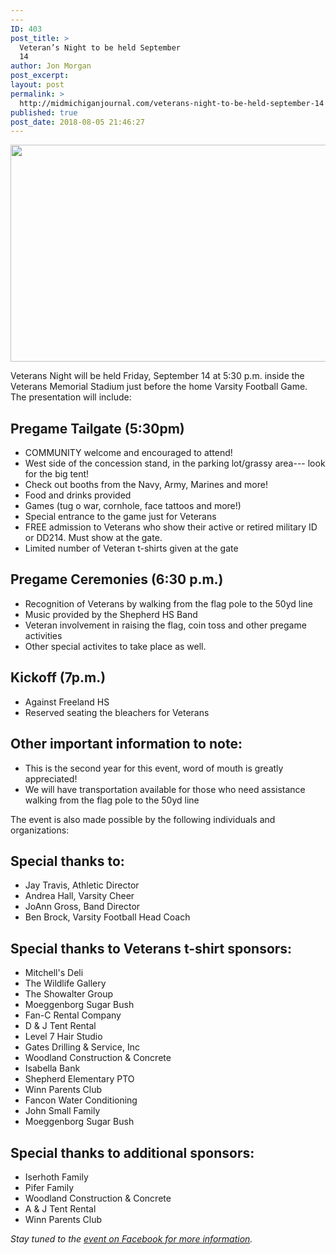 ```yaml
---
---
ID: 403
post_title: >
  Veteran’s Night to be held September
  14
author: Jon Morgan
post_excerpt:
layout: post
permalink: >
  http://midmichiganjournal.com/veterans-night-to-be-held-september-14
published: true
post_date: 2018-08-05 21:46:27
---
```

<a href="http://midmichiganjournal.com/veterans-night-to-be-held-september-14/jp-draws-us-flag" rel="attachment wp-att-407"><img class="alignnone size-medium wp-image-407" src="http://midmichiganjournal.com/wp-content/uploads/2018/08/jp-draws-US-Flag-660x347.png" alt="" width="660" height="347" /></a>

Veterans Night will be held Friday, September 14 at 5:30 p.m. inside the Veterans Memorial Stadium just before the home Varsity Football Game. The presentation will include:
<h2>Pregame Tailgate (5:30pm)</h2>
<ul>
 	<li>COMMUNITY welcome and encouraged to attend!</li>
 	<li>West side of the concession stand, in the parking lot/grassy area--- look for the big tent!</li>
 	<li>Check out booths from the Navy, Army, Marines and more!</li>
 	<li>Food and drinks provided</li>
 	<li>Games (tug o war, cornhole, face tattoos and more!)</li>
 	<li>Special entrance to the game just for Veterans</li>
 	<li>FREE admission to Veterans who show their active or retired military ID or DD214. Must show at the gate.</li>
 	<li>Limited number of Veteran t-shirts given at the gate</li>
</ul>
<h2>Pregame Ceremonies (6:30 p.m.)</h2>
<ul>
 	<li>Recognition of Veterans by walking from the flag pole to the 50yd line</li>
 	<li>Music provided by the Shepherd HS Band</li>
 	<li>Veteran involvement in raising the flag, coin toss and other pregame activities</li>
 	<li>Other special activites to take place as well.</li>
</ul>
<h2>Kickoff (7p.m.)</h2>
<ul>
 	<li>Against Freeland HS</li>
 	<li>Reserved seating the bleachers for Veterans</li>
</ul>
<h2>Other important information to note:</h2>
<ul>
 	<li>This is the second year for this event, word of mouth is greatly appreciated!</li>
 	<li>We will have transportation available for those who need assistance walking from the flag pole to the 50yd line</li>
</ul>
The event is also made possible by the following individuals and organizations:
<h2>Special thanks to:</h2>
<ul>
 	<li>Jay Travis, Athletic Director</li>
 	<li>Andrea Hall, Varsity Cheer</li>
 	<li>JoAnn Gross, Band Director</li>
 	<li>Ben Brock, Varsity Football Head Coach</li>
</ul>
<h2>Special thanks to Veterans t-shirt sponsors:</h2>
<ul>
 	<li>Mitchell's Deli</li>
 	<li>The Wildlife Gallery</li>
 	<li>The Showalter Group</li>
 	<li>Moeggenborg Sugar Bush</li>
 	<li>Fan-C Rental Company</li>
 	<li>D &amp; J Tent Rental</li>
 	<li>Level 7 Hair Studio</li>
 	<li>Gates Drilling &amp; Service, Inc</li>
 	<li>Woodland Construction &amp; Concrete</li>
 	<li>Isabella Bank</li>
 	<li>Shepherd Elementary PTO</li>
 	<li>Winn Parents Club</li>
 	<li>Fancon Water Conditioning</li>
 	<li>John Small Family</li>
 	<li>Moeggenborg Sugar Bush</li>
</ul>
<h2>Special thanks to additional sponsors:</h2>
<ul>
 	<li>Iserhoth Family</li>
 	<li>Pifer Family</li>
 	<li>Woodland Construction &amp; Concrete</li>
 	<li>A &amp; J Tent Rental</li>
 	<li>Winn Parents Club</li>
</ul>
<em>Stay tuned to the <a href="https://www.facebook.com/events/373603043172050/">event on Facebook for more information</a>.</em>